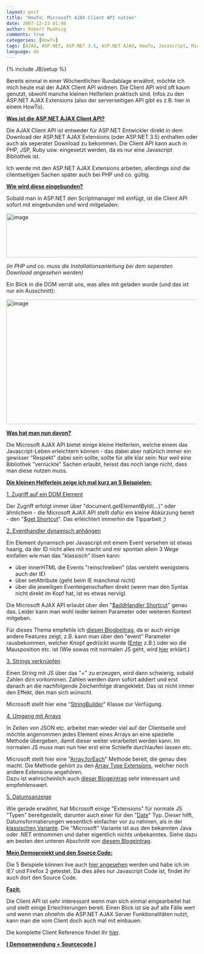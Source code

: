 ```yaml
---
layout: post
title: "HowTo: Microsoft AJAX Client API nutzen"
date: 2007-12-23 01:46
author: Robert Muehsig
comments: true
categories: [HowTo]
tags: [AJAX, ASP.NET, ASP.NET 3.5, ASP.NET AJAX, HowTo, Javascript, Microsoft]
language: de
---
```

{% include JB/setup %}
<p>Bereits einmal in einer Wöchentlichen Rundablage erwähnt, möchte ich mich heute mal der AJAX Client API widmen. Die Client API wird oft kaum genutzt, obwohl manche kleinen Helferlein praktisch sind. Infos zu den ASP.NET AJAX Extensions (also der serverseitigen API gibt es z.B. hier in einem HowTo).</p> <p><strong><u>Was ist die ASP.NET AJAX Client API?</u></strong></p> <p>Die AJAX Client API ist entweder für ASP.NET Entwickler direkt in dem Download der ASP.NET AJAX Extensions (oder ASP.NET 3.5) enthalten oder auch als seperater Download zu bekommen. Die Client API kann auch in PHP, JSP, Ruby usw. eingesetzt werden, da es nur eine Javascript Bibliothek ist.</p> <p>Ich werde mit den ASP.NET AJAX Extensions arbeiten, allerdings sind die clientseitigen Sachen später auch bei PHP und co. gültig.</p> <p><strong><u>Wie wird diese eingebunden?</u></strong></p> <p>Sobald man in ASP.NET den Scriptmanager mit einfügt, ist die Client API sofort mit eingebunden und wird mitgeladen:</p> <p><a href="{{BASE_PATH}}/assets/wp-images-de/image191.png"><img style="border-top-width: 0px; border-left-width: 0px; border-bottom-width: 0px; border-right-width: 0px" height="116" alt="image" src="{{BASE_PATH}}/assets/wp-images-de/image-thumb170.png" width="538" border="0"></a> </p> <p><em>(in PHP und co. muss die Installationsanleitung bei dem seperaten Download angesehen werden)</em></p> <p>Ein Blick in die DOM verrät uns, was alles mit geladen wurde (und das ist nur ein Ausschnitt):</p> <p><a href="{{BASE_PATH}}/assets/wp-images-de/image192.png"><img style="border-top-width: 0px; border-left-width: 0px; border-bottom-width: 0px; border-right-width: 0px" height="328" alt="image" src="{{BASE_PATH}}/assets/wp-images-de/image-thumb171.png" width="545" border="0"></a> </p> <p><strong><u>Was hat man nun davon?</u></strong></p> <p> Die Microsoft AJAX API bietet einige kleine Helferlein, welche einem das Javascript-Leben erleichtern können - das dabei aber natürlich immer ein gewisser "Respekt" dabei sein sollte, sollte für alle klar sein: Nur weil eine Bibliothek "verrückte" Sachen erlaubt, heisst das noch lange nicht, dass man diese nutzen muss.</p> <p><strong><u>Die kleinen Helferlein zeige ich mal kurz an 5 Beispielen:</u></strong></p> <p><u>1. Zugriff auf ein DOM Element</u></p> <p>Der Zugriff erfolgt immer über "document.getElementById(...)" oder ähnlichem - die Microsoft AJAX API stellt dafür ein kleine Abkürzung bereit - den "<a href="http://asp.net/AJAX/Documentation/Live/ClientReference/Global/GetShortCutMethod.aspx" target="_blank">$get Shortcut</a>". Das erleichtert immerhin die Tipparbeit ;)</p> <p><u>2. Eventhandler dynamisch anhängen</u></p> <p>Ein Element dynamisch per Javascript mit einem Event versehen ist etwas haarig, da der ID nicht alles mit macht und mir spontan allein 3 Wege einfallen wie man das "klassisch" lösen kann:</p> <ul> <li>über innerHTML die Events "reinschreiben" (das versteht wenigstens auch der IE)</li> <li>über setAttribute (geht beim IE manchmal nicht)</li> <li>über die jeweiligen Eventeigenschaften direkt (wenn man den Syntax nicht direkt im Kopf hat, ist es etwas nervig)</li></ul> <p>Die Microsoft AJAX API erlaubt über den "<a href="http://asp.net/AJAX/Documentation/Live/ClientReference/Global/AddHandlerShortcutMethod.aspx" target="_blank">$addHandler Shortcut</a>" genau das. Leider kann man wohl leider keinen Parameter oder weiteren Kontext mitgeben.</p> <p>Für dieses Thema empfehle ich <a href="http://encosia.com/2007/11/15/exploring-one-of-ms-ajaxs-often-overlooked-features/" target="_blank">diesen Blogbeitrag</a>, da er auch einige andere Features zeigt, z.B. kann man über den "event" Parameter rausbekommen, welcher Knopf gedrückt wurde (<a href="http://asp.net/AJAX/Documentation/Live/ClientReference/Sys.UI/KeyEnum/default.aspx" target="_blank">Enter</a> z.B.) oder wo die Mausposition etc. ist (Wie sowas mit normalen JS geht, wird <a href="{{BASE_PATH}}/2007/11/27/howto-javascript-mouse-over-mousepositionen-fr-details/" target="_blank">hier</a> erklärt.)</p> <p><u>3. Strings verknüpfen</u></p> <p>Einen String mit JS über das "+" zu erzeugen, wird dann schwierig, sobald Zahlen dirn vorkommen. Zahlen werden dann sofort addiert und erst danach an die nachfolgende Zeichenfolge drangeklebt. Das ist nicht immer den Effekt, den man sich wünscht.</p> <p>Microsoft stellt hier eine "<a href="http://asp.net/AJAX/Documentation/Live/ClientReference/Sys/StringBuilderClass/default.aspx" target="_blank">StringBuilder</a>" Klasse zur Verfügung.</p> <p><u>4. Umgang mit Arrays</u></p> <p>In Zeiten von JSON etc. arbeitet man wieder viel auf der Clientseite und möchte angenommen jedes Element eines Arrays an eine spezielle Methode übergeben, damit dieser weiter verarbeitet werden kann. Im normalen JS muss man nun hier erst eine Schleife durchlaufen lassen etc.</p> <p>Microsoft stellt hier eine "<a href="http://asp.net/AJAX/Documentation/Live/ClientReference/Global/JavascriptTypeExtensions/arrayTypeExt/ArrayForEachFunc.aspx" target="_blank">Array.forEach</a>" Methode bereit, die genau dies macht. Die Methode gehört zu den <a href="http://asp.net/AJAX/Documentation/Live/ClientReference/Global/JavascriptTypeExtensions/arrayTypeExt/default.aspx" target="_blank">Array Type Extensions</a>, welcher noch andere Extensions angehören.<br>Dazu ist wahrscheinlich auch <a href="http://encosia.com/2007/12/04/work-smarter-ms-ajaxs-javascript-base-type-extensions/" target="_blank">dieser Blogeintrag</a> sehr interessant und empfehlenswert.</p> <p><u>5. Datumsanzeige</u></p> <p> Wie gerade erwähnt, hat Microsoft einige "Extensions" für normale JS "Typen" bereitgestellt, darunter auch einer für den "<a href="http://asp.net/AJAX/Documentation/Live/ClientReference/Global/JavascriptTypeExtensions/DateTypeExt/default.aspx" target="_blank">Date</a>" Typ. Dieser hilft, Datumsformatierungen wesentlich einfacher vor zu nehmen, als in der <a href="http://de.selfhtml.org/javascript/objekte/date.htm" target="_blank">klassischen Variante</a>. Die "Microsoft" Variante ist aus den bekannten Java oder .NET entnommen und daher eigentlich nichts unbekanntes. Siehe dazu am besten den unteren Abschnitt von <a href="http://encosia.com/2007/12/04/work-smarter-ms-ajaxs-javascript-base-type-extensions/" target="_blank">diesem Blogeintrag</a>.</p> <p><strong><u>Mein Demoprojekt und den Source Code:</u></strong></p> <p>Die 5 Beispiele können live auch <a href="http://code-developer.de/democode/msajaxclientapi/" target="_blank">hier angesehen</a> werden und habe ich im IE7 und Firefox 2 getestet. Da dies alles nur Javascript Code ist, findet ihr auch dort den Source Code.</p> <p><strong><u>Fazit:</u></strong></p> <p>Die Client API ist sehr interessant wenn man sich einmal eingearbeitet hat und stellt einige Erleichterungen bereit. Einen Blick ist sie auf alle Fälle wert und wenn man ohnehin die ASP.NET AJAX Server Funktionalitäten nutzt, kann man die vom Client doch auch mal mit einbauen.</p> <p>Die komplette Client Reference findet ihr <a href="http://asp.net/AJAX/Documentation/Live/ClientReference/default.aspx" target="_blank">hier</a>.</p> <p><strong><a href="http://code-developer.de/democode/msajaxclientapi/" target="_blank">[ Demoanwendung + Sourcecode ]</a></strong></p>
